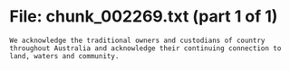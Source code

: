 ﻿# File: chunk_002269.txt (part 1 of 1)
```
We acknowledge the traditional owners and custodians of country throughout Australia and acknowledge their continuing connection to land, waters and community.
```

